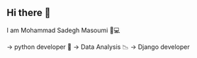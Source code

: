 ## Hi there 👋

I am Mohammad Sadegh Masoumi
🥰💻

-> python developer 🐍
-> Data Analysis 📉
-> Django developer

